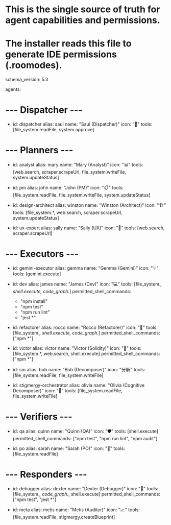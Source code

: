 # This is the single source of truth for agent capabilities and permissions.

# The installer reads this file to generate IDE permissions (.roomodes).

schema_version: 5.3

agents:

# --- Dispatcher ---

- id: dispatcher
  alias: saul
  name: "Saul (Dispatcher)"
  icon: "🧠"
  tools: [file_system.readFile, system.approve]

# --- Planners ---

- id: analyst
  alias: mary
  name: "Mary (Analyst)"
  icon: "📊"
  tools: [web.search, scraper.scrapeUrl, file_system.writeFile, system.updateStatus]

- id: pm
  alias: john
  name: "John (PM)"
  icon: "📋"
  tools: [file_system.readFile, file_system.writeFile, system.updateStatus]

- id: design-architect
  alias: winston
  name: "Winston (Architect)"
  icon: "🏗️"
  tools: [file_system.*, web.search, scraper.scrapeUrl, system.updateStatus]

- id: ux-expert
  alias: sally
  name: "Sally (UX)"
  icon: "🎨"
  tools: [web.search, scraper.scrapeUrl]

# --- Executors ---

- id: gemini-executor
  alias: gemma
  name: "Gemma (Gemini)"
  icon: "✨"
  tools: [gemini.execute]

- id: dev
  alias: james
  name: "James (Dev)"
  icon: "💻"
  tools: [file_system.*, shell.execute, code_graph.*]
  permitted_shell_commands:
  - "npm install"
  - "npm test"
  - "npm run lint"
  - "jest \*"

- id: refactorer
  alias: rocco
  name: "Rocco (Refactorer)"
  icon: "🔧"
  tools: [file_system.*, shell.execute, code_graph.*]
  permitted_shell_commands: ["npm *"]

- id: victor
  alias: victor
  name: "Victor (Solidity)"
  icon: "📜"
  tools: [file_system.*, web.search, shell.execute]
  permitted_shell_commands: ["npm *"]

- id: sm
  alias: bob
  name: "Bob (Decomposer)"
  icon: "分解"
  tools: [file_system.readFile, file_system.writeFile]

- id: stigmergy-orchestrator
  alias: olivia
  name: "Olivia (Cognitive Decomposer)"
  icon: "🧠"
  tools: [file_system.readFile, file_system.writeFile]

# --- Verifiers ---

- id: qa
  alias: quinn
  name: "Quinn (QA)"
  icon: "🛡️"
  tools: [shell.execute]
  permitted_shell_commands: ["npm test", "npm run lint", "npm audit"]

- id: po
  alias: sarah
  name: "Sarah (PO)"
  icon: "📝"
  tools: [file_system.readFile]

# --- Responders ---

- id: debugger
  alias: dexter
  name: "Dexter (Debugger)"
  icon: "🎯"
  tools: [file_system.*, code_graph.*, shell.execute]
  permitted_shell_commands: ["npm test", "jest *"]

- id: meta
  alias: metis
  name: "Metis (Auditor)"
  icon: "📈"
  tools: [file_system.readFile, stigmergy.createBlueprint]
